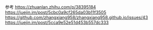 参考
https://zhuanlan.zhihu.com/p/38395184  
https://juejin.im/post/5cbc0a9cf265da03b11f3505  
https://github.com/zhangxiang958/zhangxiang958.github.io/issues/43  
https://juejin.im/post/5cca9e52e51d453b557dc333
